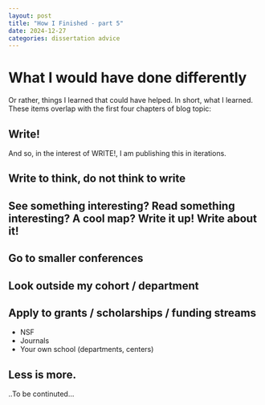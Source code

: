 ```yaml
---
layout: post
title: "How I Finished - part 5"
date: 2024-12-27
categories: dissertation advice
---
```


# What I would have done differently
Or rather, things I learned that could have helped. In short, what I learned. These items overlap with the first four chapters of blog topic:

## Write!
And so, in the interest of WRITE!, I am publishing this in iterations. 
## Write to think, do not think to write
## See something interesting? Read something interesting? A cool map? Write it up! Write about it!
## Go to smaller conferences
## Look outside my cohort / department
## Apply to grants / scholarships / funding streams
* NSF
* Journals
* Your own school (departments, centers)  

## Less is more. 

..To be continuted...